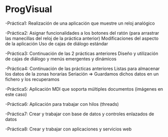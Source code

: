 # ProgVisual

-Práctica1: Realización de una aplicación que muestre un reloj analógico

-Práctica2: Asignar funcionalidades a los botones del ratón (para arrastrar las manecillas del reloj de la práctica anterior)
Modificaciones del aspecto de la aplicación
  Uso de cajas de diálogo estándar
  
-Práctica3: Continuación de las 2 prácticas anteriores
  Diseño y utilización de cajas de diálogo y menús emergentes y dinámicos
  
-Práctica4: Continuación de las prácticas anteriores
  Listas para almacenar los datos de la zonas horarias
  Seriación => Guardamos dichos datos en un fichero y los recuperamos
  
-Práctica5: Aplicación MDI que soporta múltiples documentos (imágenes en este caso)

-Práctica6: Aplicación para trabajar con hilos (threads)

-Práctica7: Crear y trabajar con base de datos y controles enlazados de datos

-Práctica8: Crear y trabajar con aplicaciones y servicios web
